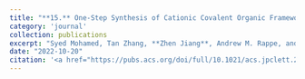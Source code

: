 ```yaml
---
title: "**15.** One-Step Synthesis of Cationic Covalent Organic Frameworks"
category: 'journal'
collection: publications
excerpt: "Syed Mohamed, Tan Zhang, **Zhen Jiang**, Andrew M. Rappe, and Siamak Nejati"
date: "2022-10-20"
citation: '<a href="https://pubs.acs.org/doi/full/10.1021/acs.jpclett.2c02543"> <span style="color: blue"><i><B>J. Phys. Chem. Lett.</B></i></span> 13, 10030-10034 (2022) </a>'
---
```

